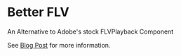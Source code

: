 Better FLV
==========

An Alternative to Adobe's stock FLVPlayback Component

See [Blog Post](http://blog.flvorful.com/articles/2007/10/24/betterflv-an-alternative-to-adobes-stock-flvplayback-component) for more information.
